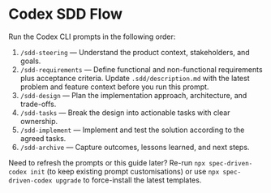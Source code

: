 # Codex SDD Flow

Run the Codex CLI prompts in the following order:

1. `/sdd-steering` — Understand the product context, stakeholders, and goals.
2. `/sdd-requirements` — Define functional and non-functional requirements plus acceptance criteria.
   Update `.sdd/description.md` with the latest problem and feature context before you run this prompt.
3. `/sdd-design` — Plan the implementation approach, architecture, and trade-offs.
4. `/sdd-tasks` — Break the design into actionable tasks with clear ownership.
5. `/sdd-implement` — Implement and test the solution according to the agreed tasks.
6. `/sdd-archive` — Capture outcomes, lessons learned, and next steps.

Need to refresh the prompts or this guide later? Re-run `npx spec-driven-codex init` (to keep existing prompt customisations) or use `npx spec-driven-codex upgrade` to force-install the latest templates.
